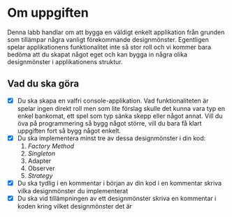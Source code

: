 # Om uppgiften

Denna labb handlar om att bygga en väldigt enkelt applikation från grunden som tillämpar några vanligt förekommande designmönster. Egentligen spelar applikationens funktionalitet inte så stor roll och vi kommer bara bedöma att du skapat något eget och kan bygga in några olika designmönster i applikationens struktur.

## Vad du ska göra

- [x]  Du ska skapa en valfri console-applikation. Vad funktionaliteten är spelar ingen direkt roll men som lite förslag skulle det kunna vara typ en enkel bankomat, ett spel som typ sänka skepp eller något annat. Vill du öva på programmering så bygg något större, vill du bara få klart uppgiften fort så bygg något enkelt.
- [x]  Du ska implementera minst tre av dessa designmönster i din kod:
    1. *Factory Method*
    2. *Singleton*
    3. Adapter
    4. Observer
    5. *Strategy*
- [x]  Du ska tydlig i en kommentar i början av din kod i en kommentar skriva vilka designmönster du implementerat
- [x]  Du ska vid tillämpningen av ett designmönster skriva en kommentar i koden kring vilket designmönster det är
